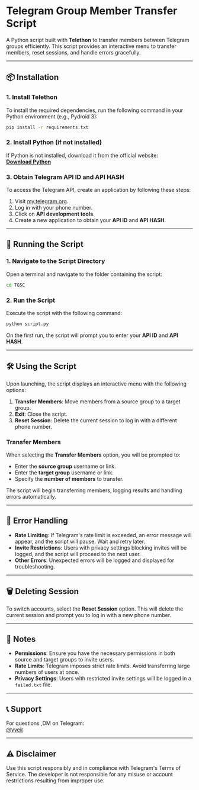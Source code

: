 # Telegram Group Member Transfer Script

A Python script built with **Telethon** to transfer members between Telegram groups efficiently. This script provides an interactive menu to transfer members, reset sessions, and handle errors gracefully.

---

## 📦 Installation

### 1. Install Telethon
To install the required dependencies, run the following command in your Python environment (e.g., Pydroid 3):

```bash
pip install -r requirements.txt
```

### 2. Install Python (if not installed)
If Python is not installed, download it from the official website:  
[**Download Python**](https://www.python.org/downloads/)

### 3. Obtain Telegram API ID and API HASH
To access the Telegram API, create an application by following these steps:
1. Visit [my.telegram.org](https://my.telegram.org).
2. Log in with your phone number.
3. Click on **API development tools**.
4. Create a new application to obtain your **API ID** and **API HASH**.

---

## 🚀 Running the Script

### 1. Navigate to the Script Directory
Open a terminal and navigate to the folder containing the script:

```bash
cd TGSC
```

### 2. Run the Script
Execute the script with the following command:

```bash
python script.py
```

On the first run, the script will prompt you to enter your **API ID** and **API HASH**.

---

## 🛠️ Using the Script

Upon launching, the script displays an interactive menu with the following options:

1. **Transfer Members**: Move members from a source group to a target group.
2. **Exit**: Close the script.
3. **Reset Session**: Delete the current session to log in with a different phone number.

### Transfer Members
When selecting the **Transfer Members** option, you will be prompted to:
- Enter the **source group** username or link.
- Enter the **target group** username or link.
- Specify the **number of members** to transfer.

The script will begin transferring members, logging results and handling errors automatically.

---

## 🔧 Error Handling

- **Rate Limiting**: If Telegram's rate limit is exceeded, an error message will appear, and the script will pause. Wait and retry later.
- **Invite Restrictions**: Users with privacy settings blocking invites will be logged, and the script will proceed to the next user.
- **Other Errors**: Unexpected errors will be logged and displayed for troubleshooting.

---

## 🗑️ Deleting Session

To switch accounts, select the **Reset Session** option. This will delete the current session and prompt you to log in with a new phone number.

---

## 📂 Notes

- **Permissions**: Ensure you have the necessary permissions in both source and target groups to invite users.
- **Rate Limits**: Telegram imposes strict rate limits. Avoid transferring large numbers of users at once.
- **Privacy Settings**: Users with restricted invite settings will be logged in a `failed.txt` file.

---

## 📞 Support

For questions ,DM on Telegram:  
[@yyeir](https://t.me/yyeir)

---

## ⚠️ Disclaimer

Use this script responsibly and in compliance with Telegram's Terms of Service. The developer is not responsible for any misuse or account restrictions resulting from improper use.

```
